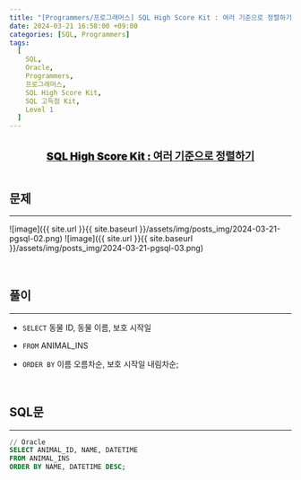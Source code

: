```yaml
---
title: "[Programmers/프로그래머스] SQL High Score Kit : 여러 기준으로 정렬하기 (Oracle)"
date: 2024-03-21 16:58:00 +09:00
categories: [SQL, Programmers]
tags:
  [
    SQL,
    Oracle,
    Programmers,
    프로그래머스,
    SQL High Score Kit,
    SQL 고득점 Kit,
    Level 1
  ]
---
```


  <br/>

<center><a href="https://school.programmers.co.kr/learn/courses/30/lessons/59404" style = 'font-size : 1.18rem; font-weight : 900'>SQL High Score Kit : 여러 기준으로 정렬하기</a></center>

  <br/>

## **문제**

---

![image]({{ site.url }}{{ site.baseurl }}/assets/img/posts_img/2024-03-21-pgsql-02.png)
![image]({{ site.url }}{{ site.baseurl }}/assets/img/posts_img/2024-03-21-pgsql-03.png)

  <br/>

## **풀이**

---

- `SELECT` 동물 ID, 동물 이름, 보호 시작일
- `FROM` ANIMAL_INS
- `ORDER BY` 이름 오름차순, 보호 시작일 내림차순;

  <br/>

## **SQL문**

---

```sql
// Oracle
SELECT ANIMAL_ID, NAME, DATETIME
FROM ANIMAL_INS
ORDER BY NAME, DATETIME DESC;
```

<br/>

<!-- ## **배운 점 메모**

---


<br/> -->

<!-- ## **정리**

---

<br/> -->

<!--
## **참고 사이트**

---
<br/>
-->
